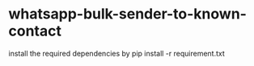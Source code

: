 # whatsapp-bulk-sender-to-known-contact
install the required dependencies by
pip install -r requirement.txt
